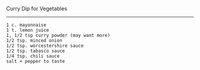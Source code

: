 Curry Dip for Vegetables
<HR>

```
1 c. mayonnaise
1 t. lemon juice
1, 1/2 tsp curry powder (may want more)
1/2 tsp. minced onion
1/2 tsp. worcestershire sauce
1/2 tsp. tabasco sauce
1/4 tsp. chili sauce
salt + pepper to taste
```